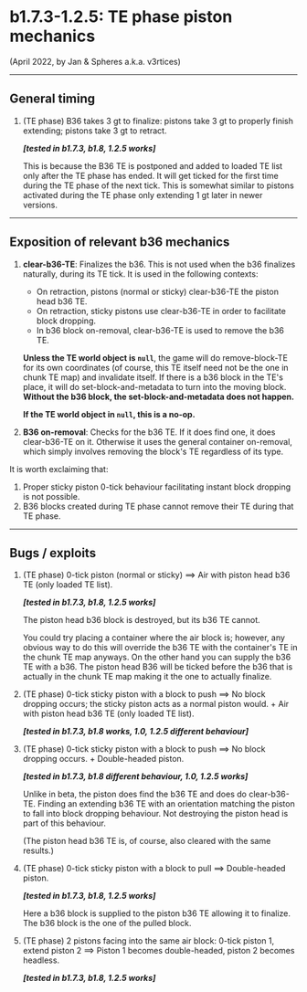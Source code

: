 # b1.7.3-1.2.5: TE phase piston mechanics

(April 2022, by Jan & Spheres a.k.a. v3rtices)

---

## General timing

1. (TE phase) B36 takes 3 gt to finalize: pistons take 3 gt to properly finish extending; pistons take 3 gt to retract.

    ___\[tested in b1.7.3, b1.8, 1.2.5 works\]___

    This is because the B36 TE is postponed and added to loaded TE list only after the TE phase has ended. It will get ticked for the first time during the TE phase of the next tick. This is somewhat similar to pistons activated during the TE phase only extending 1 gt later in newer versions.

---

## Exposition of relevant b36 mechanics

1. __clear-b36-TE__: Finalizes the b36. This is not used when the b36 finalizes naturally, during its TE tick. It is used in the following contexts:

    - On retraction, pistons (normal or sticky) clear-b36-TE the piston head b36 TE.
    - On retraction, sticky pistons use clear-b36-TE in order to facilitate block dropping.
    - In b36 block on-removal, clear-b36-TE is used to remove the b36 TE.

    __Unless the TE world object is `null`__, the game will do remove-block-TE for its own coordinates (of course, this TE itself need not be the one in chunk TE map) and invalidate itself. If there is a b36 block in the TE's place, it will do set-block-and-metadata to turn into the moving block. __Without the b36 block, the set-block-and-metadata does not happen.__
    
    __If the TE world object in `null`, this is a no-op.__

2. __B36 on-removal__: Checks for the b36 TE. If it does find one, it does clear-b36-TE on it. Otherwise it uses the general container on-removal, which simply involves removing the block's TE regardless of its type.

It is worth exclaiming that:

1. Proper sticky piston 0-tick behaviour facilitating instant block dropping is not possible.
2. B36 blocks created during TE phase cannot remove their TE during that TE phase.

---

## Bugs / exploits

1. (TE phase) 0-tick piston (normal or sticky)
    &xrArr; Air with piston head b36 TE (only loaded TE list).
    
    ___\[tested in b1.7.3, b1.8, 1.2.5 works\]___
    
    The piston head b36 block is destroyed, but its b36 TE cannot.

    You could try placing a container where the air block is; however, any obvious way to do this will override the b36 TE with the container's TE in the chunk TE map anyways. On the other hand you can supply the b36 TE with a b36. The piston head B36 will be ticked before the b36 that is actually in the chunk TE map making it the one to actually finalize.

2. (TE phase) 0-tick sticky piston with a block to push
    &xrArr; No block dropping occurs; the sticky piston acts as a normal piston would. + Air with piston head b36 TE (only loaded TE list).

    ___\[tested in b1.7.3, b1.8 works, 1.0, 1.2.5 different behaviour\]___

3. (TE phase) 0-tick sticky piston with a block to push
    &xrArr; No block dropping occurs. + Double-headed piston.

    ___\[tested in b1.7.3, b1.8 different behaviour, 1.0, 1.2.5 works\]___

    Unlike in beta, the piston does find the b36 TE and does do clear-b36-TE. Finding an extending b36 TE with an orientation matching the piston to fall into block dropping behaviour. Not destroying the piston head is part of this behaviour.
    
    (The piston head b36 TE is, of course, also cleared with the same results.)

4. (TE phase) 0-tick sticky piston with a block to pull
    &xrArr; Double-headed piston.

    ___\[tested in b1.7.3, b1.8, 1.2.5 works\]___

    Here a b36 block is supplied to the piston b36 TE allowing it to finalize. The b36 block is the one of the pulled block.

5. (TE phase) 2 pistons facing into the same air block: 0-tick piston 1, extend piston 2
    &xrArr; Piston 1 becomes double-headed, piston 2 becomes headless.
    
    ___\[tested in b1.7.3, b1.8, 1.2.5 works\]___

